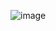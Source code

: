 ![image](https://user-images.githubusercontent.com/65058816/167663959-6f8f5800-fddb-4337-951a-7147fb6d6823.png)
